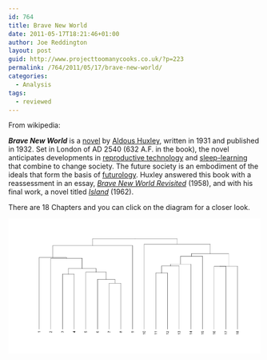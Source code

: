 ```yaml
---
id: 764
title: Brave New World
date: 2011-05-17T18:21:46+01:00
author: Joe Reddington
layout: post
guid: http://www.projecttoomanycooks.co.uk/?p=223
permalink: /764/2011/05/17/brave-new-world/
categories:
  - Analysis
tags:
  - reviewed
---
```

From wikipedia:

_**Brave New World**_ is a [novel](http://en.wikipedia.org/wiki/Novel "Novel") by [Aldous Huxley](http://en.wikipedia.org/wiki/Aldous_Huxley "Aldous Huxley"), written in 1931 and published in 1932. Set in London of AD 2540 (632 A.F. in the book), the novel anticipates developments in [reproductive technology](http://en.wikipedia.org/wiki/Reproductive_technology "Reproductive technology") and [sleep-learning](http://en.wikipedia.org/wiki/Sleep-learning "Sleep-learning") that combine to change society. The future society is an embodiment of the ideals that form the basis of [futurology](http://en.wikipedia.org/wiki/Futurology "Futurology"). Huxley answered this book with a reassessment in an essay, _[Brave New World Revisited](http://en.wikipedia.org/wiki/Brave_New_World#Brave_New_World_Revisited)_ (1958), and with his final work, a novel titled _[Island](http://en.wikipedia.org/wiki/Island_(novel) "Island (novel)")_ (1962).

There are 18 Chapters and you can click on the diagram for a closer look.

![Alt text](/assets/uploads/2011/05/Dendrogram-3.png)

